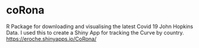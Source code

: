 # coRona
R Package for downloading and visualising the latest Covid 19 John Hopkins Data. I used this to create a Shiny App for tracking the Curve by country. https://eroche.shinyapps.io/CoRona/

